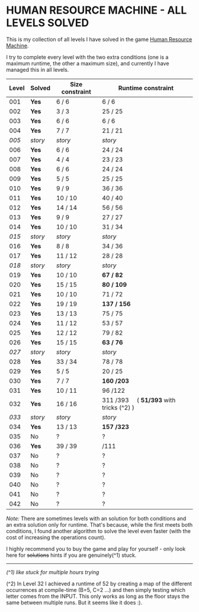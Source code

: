 HUMAN RESOURCE MACHINE  - ALL LEVELS SOLVED
===========================================

This is my collection of all levels I have solved in the game [Human Resource Machine](http://tomorrowcorporation.com/humanresourcemachine).

I try to complete every level with the two extra conditions (one is a maximum runtime, the other a maximum size), and currently I have managed this in all levels.

 Level | Solved  | Size constraint | Runtime constraint
-------|---------|-----------------|--------------------
 001   | **Yes** |   6 /   6       |     6 /   6
 002   | **Yes** |   3 /   3       |    25 /  25
 003   | **Yes** |   6 /   6       |     6 /   6
 004   | **Yes** |   7 /   7       |    21 /  21
 *005* | *story* |  *story*        | *story*   
 006   | **Yes** |   6 /   6       |    24 /  24
 007   | **Yes** |   4 /   4       |    23 /  23
 008   | **Yes** |   6 /   6       |    24 /  24
 009   | **Yes** |   5 /   5       |    25 /  25
 010   | **Yes** |   9 /   9       |    36 /  36
 011   | **Yes** |  10 /  10       |    40 /  40
 012   | **Yes** |  14 /  14       |    56 /  56
 013   | **Yes** |   9 /   9       |    27 /  27
 014   | **Yes** |  10 /  10       |    31 /  34
 *015* | *story* |  *story*        | *story*  
 016   | **Yes** |   8 /   8       |    34 /  36
 017   | **Yes** |  11 /  12       |    28 /  28
 *018* | *story* |  *story*        | *story*  
 019   | **Yes** |  10 /  10       | **67 /  82**
 020   | **Yes** |  15 /  15       | **80 / 109**
 021   | **Yes** |  10 /  10       |    71 /  72
 022   | **Yes** |  19 /  19       | **137 / 156**
 023   | **Yes** |  13 /  13       |    75 / 75 
 024   | **Yes** |  11 /  12       |    53 / 57 
 025   | **Yes** |  12 /  12       |    79 / 82 
 026   | **Yes** |  15 /  15       | **63 / 76**
 *027* | *story* |  *story*        | *story*  
 028   | **Yes** |  33 /  34       |    78 / 78 
 029   | **Yes** |   5 /   5       |    20 / 25    
 030   | **Yes** |   7 /   7       | **160 /203** 
 031   | **Yes** |  10 /  11       |    96 /122
 032   | **Yes** |  16 /  16       |   311 /393 &nbsp; &nbsp; ( **51/393** with tricks (^2) )
 *033* | *story* |  *story*        | *story*  
 034   | **Yes** |  13 /  13       | **157 /323**   
 035   | No      |     ?           |     ?    
 036   | **Yes** |  39 /  39       |       /111
 037   | No      |     ?           |     ?    
 038   | No      |     ?           |     ?    
 039   | No      |     ?           |     ?    
 040   | No      |     ?           |     ?    
 041   | No      |     ?           |     ?    
 042   | No      |     ?           |     ?    

*Note:* There are sometimes levels with an solution for both conditions and an extra solution only for runtime. That's because, while the first meets both conditions, I found another algorithm to solve the level even faster (with the cost of increasing the operations count).

I highly recommend you to buy the game and play for yourself - only look here for ~~solutions~~ hints if you are genuinely(^1) stuck.


---------------


*(^1) like stuck for multiple hours trying*

(^2) In Level 32 I achieved a runtime of 52 by creating a map of the different occurrences at compile-time (B=5, C=2 ...) and then simply testing which letter comes from the INPUT. This only works as long as the floor stays the same between multiple runs. But it seems like it does :).